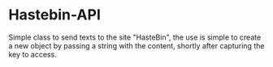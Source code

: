 # Hastebin-API

Simple class to send texts to the site "HasteBin", the use is simple to create a new object by passing a string with the content, shortly after capturing the key to access.
